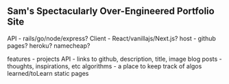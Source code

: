 ## Sam's Spectacularly Over-Engineered Portfolio Site

API - rails/go/node/express?
Client - React/vanillajs/Next.js?
host - github pages? heroku? namecheap?

features - 
projects API - links to github, description, title, image
blog posts - thoughts, inspirations, etc
algorithms - a place to keep track of algos learned/toLearn
static pages